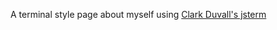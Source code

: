 A terminal style page about myself using <a href="https://github.com/clarkduvall/jsterm">Clark Duvall's jsterm</a>
